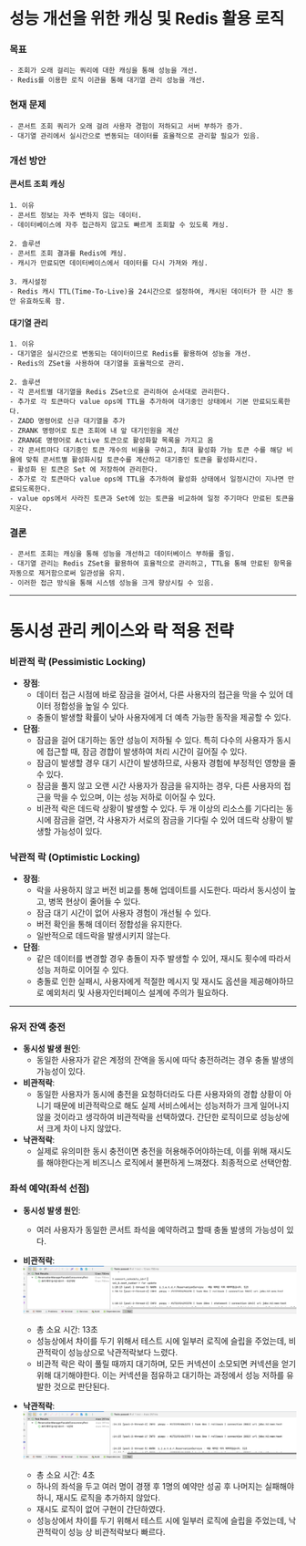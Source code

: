 


# 성능 개선을 위한 캐싱 및 Redis 활용 로직

### 목표
    - 조회가 오래 걸리는 쿼리에 대한 캐싱을 통해 성능을 개선.
    - Redis를 이용한 로직 이관을 통해 대기열 관리 성능을 개선.
### 현재 문제
    - 콘서트 조회 쿼리가 오래 걸려 사용자 경험이 저하되고 서버 부하가 증가.
    - 대기열 관리에서 실시간으로 변동되는 데이터를 효율적으로 관리할 필요가 있음.
### 개선 방안
#### 콘서트 조회 캐싱
    1. 이유
    - 콘서트 정보는 자주 변하지 않는 데이터.
    - 데이터베이스에 자주 접근하지 않고도 빠르게 조회할 수 있도록 캐싱.
    
    2. 솔루션
    - 콘서트 조회 결과를 Redis에 캐싱.
    - 캐시가 만료되면 데이터베이스에서 데이터를 다시 가져와 캐싱.
    
    3. 캐시설정
    - Redis 캐시 TTL(Time-To-Live)을 24시간으로 설정하여, 캐시된 데이터가 한 시간 동안 유효하도록 함.
#### 대기열 관리
    1. 이유
    - 대기열은 실시간으로 변동되는 데이터이므로 Redis를 활용하여 성능을 개선.
    - Redis의 ZSet을 사용하여 대기열을 효율적으로 관리.
    
    2. 솔루션
    - 각 콘서트별 대기열을 Redis ZSet으로 관리하여 순서대로 관리한다.
    - 추가로 각 토큰마다 value ops에 TTL을 추가하여 대기중인 상태에서 기본 만료되도록한다.
    - ZADD 명령어로 신규 대기열을 추가
    - ZRANK 명령어로 토큰 조회에 내 앞 대기인원을 계산
    - ZRANGE 명령어로 Active 토큰으로 활성화할 목록을 가지고 옴
    - 각 콘서트마다 대기중인 토큰 개수의 비율을 구하고, 최대 활성화 가능 토큰 수를 해당 비율에 맞춰 콘서트별 활성화시킬 토큰수를 계산하고 대기중인 토큰을 활성화시킨다.
    - 활성화 된 토큰은 Set 에 저장하여 관리한다.
    - 추가로 각 토큰마다 value ops에 TTL을 추가하여 활성화 상태에서 일정시간이 지나면 만료되도록한다.
    - value ops에서 사라진 토큰과 Set에 있는 토큰을 비교하여 일정 주기마다 만료된 토큰을 지운다.
### 결론
    - 콘서트 조회는 캐싱을 통해 성능을 개선하고 데이터베이스 부하를 줄임.
    - 대기열 관리는 Redis ZSet을 활용하여 효율적으로 관리하고, TTL을 통해 만료된 항목을 자동으로 제거함으로써 일관성을 유지.
    - 이러한 접근 방식을 통해 시스템 성능을 크게 향상시킬 수 있음.


---
# 동시성 관리 케이스와 락 적용 전략

### 비관적 락 (Pessimistic Locking)
- **장점**:
    - 데이터 접근 시점에 바로 잠금을 걸어서, 다른 사용자의 접근을 막을 수 있어 데이터 정합성을 높일 수 있다.
    - 충돌이 발생할 확률이 낮아 사용자에게 더 예측 가능한 동작을 제공할 수 있다.
- **단점**:
    - 잠금을 걸어 대기하는 동안 성능이 저하될 수 있다. 특히 다수의 사용자가 동시에 접근할 때, 잠금 경합이 발생하여 처리 시간이 길어질 수 있다.
    - 잠금이 발생할 경우 대기 시간이 발생하므로, 사용자 경험에 부정적인 영향을 줄 수 있다.
    - 잠금을 풀지 않고 오랜 시간 사용자가 잠금을 유지하는 경우, 다른 사용자의 접근을 막을 수 있으며, 이는 성능 저하로 이어질 수 있다.
    - 비관적 락은 데드락 상황이 발생할 수 있다. 두 개 이상의 리소스를 기다리는 동시에 잠금을 걸면, 각 사용자가 서로의 잠금을 기다릴 수 있어 데드락 상황이 발생할 가능성이 있다.


### 낙관적 락 (Optimistic Locking)
- **장점**:
    - 락을 사용하지 않고 버전 비교를 통해 업데이트를 시도한다. 따라서 동시성이 높고, 병목 현상이 줄어들 수 있다.
    - 잠금 대기 시간이 없어 사용자 경험이 개선될 수 있다.
    - 버전 확인을 통해 데이터 정합성을 유지한다.
    - 일반적으로 데드락을 발생시키지 않는다.
- **단점**:
    - 같은 데이터를 변경할 경우 충돌이 자주 발생할 수 있어, 재시도 횟수에 따라서 성능 저하로 이어질 수 있다.
    - 충돌로 인한 실패시, 사용자에게 적절한 메시지 및 재시도 옵션을 제공해야하므로 예외처리 및 사용자인터페이스 설계에 주의가 필요하다.


---

### 유저 잔액 충전

- **동시성 발생 원인**:
    - 동일한 사용자가 같은 계정의 잔액을 동시에 따닥 충전하려는 경우 충돌 발생의 가능성이 있다.
- **비관적락**:
    - 동일한 사용자가 동시에 충전을 요청하더라도 다른 사용자와의 경합 상황이 아니기 때문에 비관적락으로 해도 실제 서비스에서는 성능저하가 크게 일어나지 않을 것이라고 생각하여
      비관적락을 선택하였다. 간단한 로직이므로 성능상에서 크게 차이 나지 않았다.
- **낙관적락**:
    - 실제로 유의미한 동시 충전이면 충전을 허용해주어야하는데, 이를 위해 재시도를 해야한다는게 비즈니스 로직에서 불편하게 느껴졌다. 최종적으로 선택안함.



### 좌석 예약(좌석 선점)

- **동시성 발생 원인**:
    - 여러 사용자가 동일한 콘서트 좌석을 예약하려고 할때 충돌 발생의 가능성이 있다.
- **비관적락**:
  ![좌석 예약 비관락 13초.png](document%2F%ED%85%8C%EC%8A%A4%ED%8A%B8%2F%EC%A2%8C%EC%84%9D%20%EC%98%88%EC%95%BD%20%EB%B9%84%EA%B4%80%EB%9D%BD%2013%EC%B4%88.png)
    - 총 소요 시간: 13초
    - 성능상에서 차이를 두기 위해서 테스트 시에 일부러 로직에 슬립을 주었는데, 비관적락이 성능상으로 낙관적락보다 느렸다.
    - 비관적 락은 락이 풀릴 때까지 대기하며, 모든 커넥션이 소모되면 커넥션을 얻기 위해 대기해야한다. 이는 커넥션을 점유하고 대기하는 과정에서 성능 저하를 유발한 것으로 판단된다.
- **낙관적락**:
  ![좌석 예약 낙관락 4초.png](document%2F%ED%85%8C%EC%8A%A4%ED%8A%B8%2F%EC%A2%8C%EC%84%9D%20%EC%98%88%EC%95%BD%20%EB%82%99%EA%B4%80%EB%9D%BD%204%EC%B4%88.png)

    - 총 소요 시간: 4초
    - 하나의 좌석을 두고 여러 명이 경쟁 후 1명의 예약만 성공 후 나머지는 실패해야하니, 재시도 로직을 추가하지 않았다.
    - 재시도 로직이 없어 구현이 간단하였다.
    - 성능상에서 차이를 두기 위해서 테스트 시에 일부러 로직에 슬립을 주었는데, 낙관적락이 성능 상 비관적락보다 빠르다.






